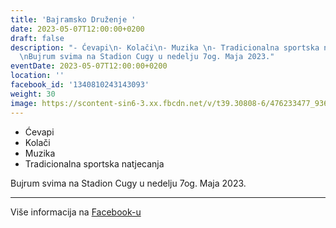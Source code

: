 ```yaml
---
title: 'Bajramsko Druženje '
date: 2023-05-07T12:00:00+0200
draft: false
description: "- Ćevapi\n- Kolači\n- Muzika \n- Tradicionalna sportska natjecanja\n\
  \nBujrum svima na Stadion Cugy u nedelju 7og. Maja 2023."
eventDate: 2023-05-07T12:00:00+0200
location: ''
facebook_id: '1340810243143093'
weight: 30
image: https://scontent-sin6-3.xx.fbcdn.net/v/t39.30808-6/476233477_936651505262116_4103480540059516894_n.jpg?_nc_cat=110&ccb=1-7&_nc_sid=9e60e4&_nc_ohc=jb63L1rZmzAQ7kNvwG55Xsn&_nc_oc=AdlYj93vkzrVoTmQUgQqfNNISJtAKPXM3D02ZkkTMLF4irurKdxNEAk27mZ6kHaYlHU&_nc_zt=23&_nc_ht=scontent-sin6-3.xx&edm=ABTKTjYEAAAA&_nc_gid=mHjS_GuZNKDI82Ng7PyY2A&oh=00_AfG99xfAAvg2ewOzgosoF1wq9lGyhgRwIFm860n2sDHaZw&oe=6810190B
---
```


- Ćevapi
- Kolači
- Muzika 
- Tradicionalna sportska natjecanja

Bujrum svima na Stadion Cugy u nedelju 7og. Maja 2023.

---

Više informacija na [Facebook-u](https://facebook.com/events/1340810243143093)